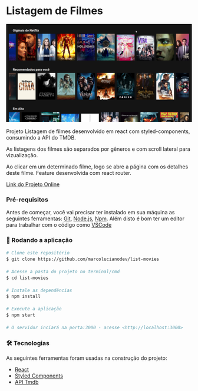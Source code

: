 # Listagem de Filmes

[![Projeto Online](https://github.com/marcolucianodev/list-movies/blob/master/public/list-movies.png)](https://react-list-movies.netlify.app/)

Projeto Listagem de filmes desenvolvido em react com styled-components, consumindo a API do TMDB.

As listagens dos filmes são separados por gêneros e com scroll lateral para vizualização.

Ao clicar em um determinado filme, logo se abre a página com os detalhes deste filme. Feature desenvolvida com react router.

[Link do Projeto Online](https://react-list-movies.netlify.app/)


### Pré-requisitos

Antes de começar, você vai precisar ter instalado em sua máquina as seguintes ferramentas:
[Git](https://git-scm.com), [Node.js](https://nodejs.org/en/), [Npm](https://www.npmjs.com/). 
Além disto é bom ter um editor para trabalhar com o código como [VSCode](https://code.visualstudio.com/)

### 🎲 Rodando a aplicação

```bash
# Clone este repositório
$ git clone https://github.com/marcolucianodev/list-movies

# Acesse a pasta do projeto no terminal/cmd
$ cd list-movies

# Instale as dependências
$ npm install

# Execute a aplicação
$ npm start

# O servidor inciará na porta:3000 - acesse <http://localhost:3000>
```

### 🛠 Tecnologias

As seguintes ferramentas foram usadas na construção do projeto:

- [React](https://pt-br.reactjs.org/)
- [Styled Components](https://styled-components.com/)
- [API Tmdb](https://www.themoviedb.org/documentation/api?language=pt-BR)
